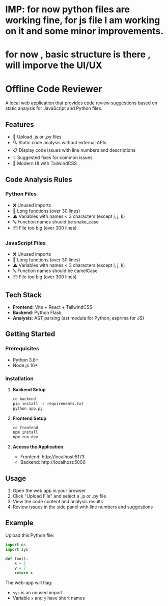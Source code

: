 # IMP: for now python files are working fine, for js file I am working on it and some minor improvements.
# for now , basic structure is there , will imporve the UI/UX 


# Offline Code Reviewer

A local web application that provides code review suggestions based on static analysis for JavaScript and Python files.

## Features

- 📁 Upload .js or .py files
- 🔍 Static code analysis without external APIs
- 📋 Display code issues with line numbers and descriptions
- 💡 Suggested fixes for common issues
- 🎨 Modern UI with TailwindCSS

## Code Analysis Rules

### Python Files
- ❌ Unused imports
- 🔁 Long functions (over 30 lines)
- ⚠️ Variables with names < 3 characters (except i, j, k)
- 🔤 Function names should be snake_case
- 📦 File too big (over 300 lines)

### JavaScript Files
- ❌ Unused imports
- 🔁 Long functions (over 30 lines)
- ⚠️ Variables with names < 3 characters (except i, j, k)
- 🔤 Function names should be camelCase
- 📦 File too big (over 300 lines)

## Tech Stack

- **Frontend**: Vite + React + TailwindCSS
- **Backend**: Python Flask
- **Analysis**: AST parsing (ast module for Python, esprima for JS)

## Getting Started

### Prerequisites
- Python 3.8+
- Node.js 16+

### Installation

1. **Backend Setup**
   ```bash
   cd backend
   pip install -r requirements.txt
   python app.py
   ```

2. **Frontend Setup**
   ```bash
   cd frontend
   npm install
   npm run dev
   ```

3. **Access the Application**
   - Frontend: http://localhost:5173
   - Backend: http://localhost:5000

## Usage

1. Open the web app in your browser
2. Click "Upload File" and select a .js or .py file
3. View the code content and analysis results
4. Review issues in the side panel with line numbers and suggestions

## Example

Upload this Python file:
```python
import os
import sys

def foo():
    x = 1
    y = 2
    return x
```

The web-app will flag:
- `sys` is an unused import
- Variable `x` and `y` have short names
